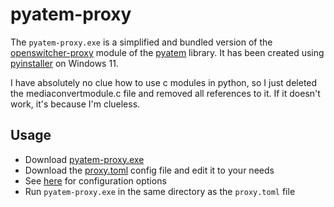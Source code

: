 # pyatem-proxy

The `pyatem-proxy.exe` is a simplified and bundled version of the [openswitcher-proxy](https://docs.openswitcher.org/proxy.html) module of the [pyatem](https://git.sr.ht/~martijnbraam/pyatem) library.
It has been created using [pyinstaller](https://pypi.org/project/pyinstaller/) on Windows 11.

I have absolutely no clue how to use c modules in python, so I just deleted the mediaconvertmodule.c file and removed all references to it.
If it doesn't work, it's because I'm clueless.

## Usage

- Download <a href="./pyatem-proxy.exe" download>pyatem-proxy.exe</a>
- Download the <a href="./proxy.toml" download>proxy.toml</a> config file and edit it to your needs
- See [here](https://docs.openswitcher.org/proxy.html) for configuration options
- Run `pyatem-proxy.exe` in the same directory as the `proxy.toml` file
